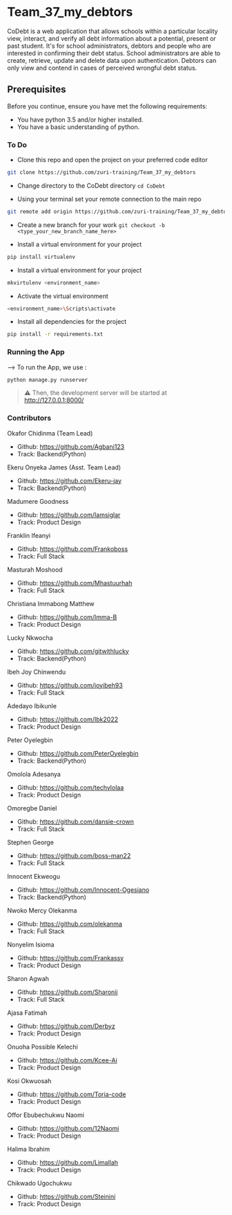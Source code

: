 # Team_37_my_debtors
CoDebt is a web application that allows schools within a particular locality view, interact, and verify all debt information about a potential, present or past student. It's for school administrators, debtors and people who are interested in confirming their debt status. School administrators are able to create, retrieve, update and delete data upon authentication. Debtors can only view and contend in cases of perceived wrongful debt status.

## Prerequisites
Before you continue, ensure you have met the following requirements:

* You have python 3.5 and/or higher installed.
* You have a basic understanding of python.

### To Do
* Clone this repo and open the project on your preferred code editor 
```bash
git clone https://github.com/zuri-training/Team_37_my_debtors

```

* Change directory to the CoDebt directory `cd CoDebt`

* Using your terminal set your remote connection to the main repo 
```bash
git remote add origin https://github.com/zuri-training/Team_37_my_debtors

```

* Create a new branch for your work `git checkout -b <type_your_new_branch_name_here>`

* Install a virtual environment for your project
```bash
pip install virtualenv

```
* Install a virtual environment for your project
```bash
mkvirtulenv <environment_name>
```

* Activate the virtual environment

```bash
<environment_name>\Scripts\activate

```

* Install all dependencies for the project 
```bash
pip install -r requirements.txt

```

### Running the App

--> To run the App, we use :
```bash
python manage.py runserver

```

> ⚠ Then, the development server will be started at http://127.0.0.1:8000/


### Contributors

Okafor Chidinma (Team Lead)
* Github: https://github.com/Agbani123
* Track: Backend(Python)

Ekeru Onyeka James (Asst. Team Lead)
* Github: https://github.com/Ekeru-jay
* Track: Backend(Python)

Madumere Goodness
* Github: https://github.com/Iamsiglar
* Track: Product Design

Franklin Ifeanyi
* Github: https://github.com/Frankoboss
* Track: Full Stack

Masturah Moshood
* Github: https://github.com/Mhastuurhah
* Track: Full Stack

Christiana Immabong Matthew
* Github: https://github.com/Imma-B
* Track: Product Design

Lucky Nkwocha
* Github: https://github.com/gitwithlucky
* Track: Backend(Python)

Ibeh Joy Chinwendu
* Github: https://github.com/joyibeh93
* Track: Full Stack

Adedayo Ibikunle
* Github: https://github.com/Ibk2022
* Track: Product Design

Peter Oyelegbin
* Github: https://github.com/PeterOyelegbin
* Track: Backend(Python)

Omolola Adesanya
* Github: https://github.com/techylolaa
* Track: Product Design

Omoregbe Daniel
* Github: https://github.com/dansie-crown
* Track: Full Stack

Stephen George 
* Github: https://github.com/boss-man22
* Track: Full Stack

Innocent Ekweogu 
* Github: https://github.com/Innocent-Ogesiano
* Track: Backend(Python)

Nwoko Mercy Olekanma 
* Github: https://github.com/olekanma
* Track: Full Stack

Nonyelim Isioma
* Github: https://github.com/Frankassy
* Track: Product Design

Sharon Agwah
* Github: https://github.com/Sharonij
* Track: Full Stack

Ajasa Fatimah
* Github: https://github.com/Derbyz
* Track: Product Design

Onuoha Possible Kelechi
* Github: https://github.com/Kcee-Ai
* Track: Product Design

Kosi Okwuosah
* Github: https://github.com/Toria-code
* Track: Product Design

Offor Ebubechukwu Naomi 
* Github: https://github.com/12Naomi
* Track: Product Design

Halima Ibrahim
* Github: https://github.com/Limallah
* Track: Product Design

Chikwado Ugochukwu
* Github: https://github.com/Steinini
* Track: Product Design